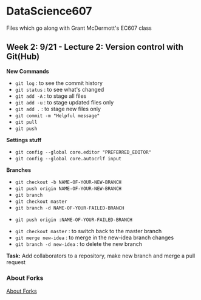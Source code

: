# DataScience607
Files which go along with Grant McDermott's EC607 class

## Week 2: 9/21 - Lecture 2: Version control with Git(Hub)

**New Commands**
 - `git log` : to see the commit history
 - `git status` : to see what's changed
 - `git add -A` : to stage all files
 - `git add -u` : to stage updated files only
 - `git add .`  : to stage new files only
 - `git commit -m "Helpful message"`
 - `git pull`
 - `git push`
 
**Settings stuff**
 - `git config --global core.editor "PREFERRED_EDITOR"`
 - `git config --global core.autocrlf input`
 
**Branches**
 - `git checkout -b NAME-OF-YOUR-NEW-BRANCH`
 - `git push origin NAME-OF-YOUR-NEW-BRANCH`
 - `git branch`
 - `git checkout master`
 - `git branch -d NAME-OF-YOUR-FAILED-BRANCH`
  + `git push origin :NAME-OF-YOUR-FAILED-BRANCH`
 - `git checkout master` : to switch back to the master branch
 - `git merge new-idea` : to merge in the new-idea branch changes
 - `git branch -d new-idea` : to delete the new branch
 
**Task:** Add collaborators to a repository, make new branch and merge a pull request

### About Forks
[About Forks](https://docs.github.com/en/pull-requests/collaborating-with-pull-requests/working-with-forks/about-forks)

